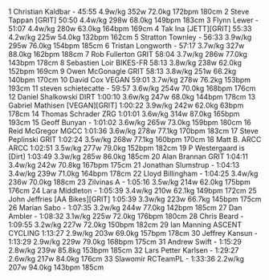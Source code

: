   1  Christian Kaldbar  -  45:55      4.9w/kg        352w                                                        72.0kg        172bpm                180cm      2  Steve Tappan  [GRIT]  50:50      4.4w/kg        298w                                                        68.0kg        149bpm                183cm      3  Flynn Lewer  -  51:07      4.4w/kg        280w                                                        63.0kg        164bpm                169cm      4  Tak Ina  [JETT][GRIT]  55:33      4.2w/kg        225w                                                        54.0kg        132bpm                162cm      5  Stratton Townley  -  56:33      3.9w/kg        295w                                                        76.0kg        154bpm                185cm      6  Tristan Longworth  -  57:17      3.7w/kg        327w                                                        88.0kg        162bpm                188cm      7  Rob Fullerton  GRIT  58:04      3.7w/kg        286w                                                        77.0kg        143bpm                178cm      8  Sebastien Loir  BIKES-FR  58:13      3.8w/kg        238w                                                        62.0kg        152bpm                169cm      9  Owen McGonagle  GRIT  58:13      3.8w/kg        251w                                                        66.2kg        140bpm                170cm     10  David Cox  VEGAN  59:01      3.7w/kg        278w                                                        76.2kg        153bpm                193cm     11  steven schietecatte  -  59:57      3.6w/kg        254w                                                        70.0kg        168bpm                176cm     12  Daniel Shalkowski  DIRT  1:00:10      3.6w/kg        247w                                                        68.0kg        144bpm                178cm     13  Gabriel Mathisen  [VEGAN][GRIT]  1:00:22      3.9w/kg        242w                                                        62.0kg        63bpm                178cm     14  Thomas Schrader  ZRG  1:01:01      3.6w/kg        314w                                                        87.0kg        165bpm                193cm     15  Geoff Bunyan  -  1:01:02      3.6w/kg        265w                                                        73.0kg        159bpm                180cm     16  Reid McGregor  MGCC  1:01:36      3.6w/kg        278w                                                        77.1kg        170bpm                183cm     17  Steve Peplinski  GRIT  1:02:24      3.5w/kg        268w                                                        77.1kg        160bpm                170cm     18  Matt B. ARCC  ARCC  1:02:51      3.5w/kg        277w                                                        79.0kg        152bpm                182cm     19  P Westergaard is  [Dirt]    1:03:49      3.3w/kg        285w                                                        86.0kg                        185cm     20  Alan Brannan  GRIT  1:04:11      3.4w/kg        242w                                                        70.8kg        167bpm                175cm     21  Jonathan Slumstrup  -  1:04:13      3.4w/kg        239w                                                        71.0kg        164bpm                178cm     22  Lloyd Billingham  -  1:04:25      3.4w/kg        236w                                                        70.0kg                        188cm     23  Zilvinas A  -  1:05:16      3.5w/kg        214w                                                        62.0kg        175bpm                176cm     24  Lara Middleton  -  1:05:39      3.4w/kg        210w                                                        62.1kg        149bpm                172cm     25  John Jeffries  [AA Bikes][GRIT]  1:05:39      3.3w/kg        223w                                                        66.7kg        145bpm                175cm     26  Marian Sabo  -  1:07:35      3.2w/kg        244w                                                        77.0kg        142bpm                185cm     27  Dan Ambler  -  1:08:32      3.1w/kg        225w                                                        72.0kg        176bpm                180cm     28  Chris Beard  -  1:09:55      3.2w/kg        227w                                                        72.0kg        150bpm                182cm     29  Ian Manning  ASCENT CYCLING  1:13:27      2.9w/kg        203w                                                        69.0kg        157bpm                178cm     30  Jeffrey Kansun  -  1:13:29      2.9w/kg        229w                                                        79.0kg        168bpm                175cm     31  Andrew Swift  -  1:15:29      2.8w/kg        239w                                                        85.8kg        153bpm                185cm     32  Lars Petter Karlsen  -  1:29:27      2.6w/kg        217w                                                        84.0kg                        176cm     33  Slawomir RCTeamPL  -  1:33:36      2.2w/kg        207w                                                        94.0kg        143bpm                185cm    